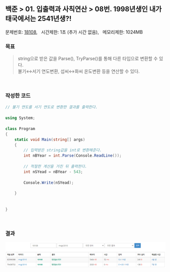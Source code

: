 
## 백준 > 01. 입출력과 사칙연산 > 08번. 1998년생인 내가 태국에서는 2541년생?!    
문제번호: [18108](https://www.acmicpc.net/problem/18108), &nbsp; 시간제한: 1초 (추가 시간 없음), &nbsp; 메모리제한: 1024MB

### 목표
>string으로 받은 값을 Parse(), TryParse()를 통해 다른 타입으로 변환할 수 있다.      
>불기↔서기 연도변환, 섭씨↔화씨 온도변환 등을 연산할 수 있다.     

<br>

### 작성한 코드   

```cs
// 불기 연도를 서기 연도로 변환한 결과를 출력한다.

using System;

class Program
{
    static void Main(string[] args)
    {
        // 입력받은 string값을 int로 변환해준다.
        int nBYear = int.Parse(Console.ReadLine());
        
        // 적절한 계산을 거친 뒤 출력한다.
        int nSYead = nBYear - 543;
        
        Console.Write(nSYead);

    }
    
    
}
```

<br>

### 결과    
![01단계 08번문항 제출결과](08_result_Img.png)